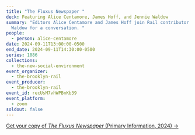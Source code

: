 ```yaml
---
title: "The Fluxus Newspaper "
deck: Featuring Alice Centamore, James Hoff, and Jennie Waldow
summary: "Editors Alice Centamore and James Hoff join Rail contributor Jennie
  Waldow for a conversation. "
people:
  - person: alice-centamore
date: 2024-09-11T13:00:00-0500
end_date: 2024-09-11T14:30:00-0500
series: 1086
collections:
  - the-new-social-environment
event_organizer:
  - the-brooklyn-rail
event_producer:
  - the-brooklyn-rail
event_id: recUsM7vhWPBnKb39
event_platform:
  - zoom
soldout: false
---
```

[G﻿et your copy of *The Fluxus Newspaper* (Primary Information, 2024) →](https://primaryinformation.org/product/the-fluxus-newspaper/)